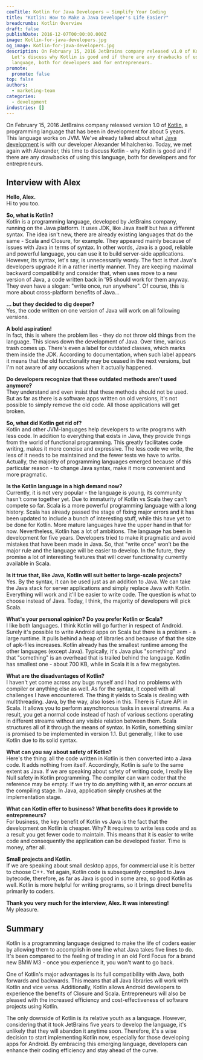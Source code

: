 ```yaml
---
ceoTitle: Kotlin for Java Developers – Simplify Your Coding
title: "Kotlin: How to Make a Java Developer's Life Easier?"
breadcrumbs: Kotlin Overview
draft: false
publishDate: 2016-12-07T00:00:00.000Z
image: Kotlin-for-java-developers.jpg
og_image: Kotlin-for-java-developers.jpg
description: On February 15, 2016 JetBrains company released v1.0 of Kotlin.
  Let's discuss why Kotlin is good and if there are any drawbacks of using this
  language, both for developers and for entrepreneurs.
promote:
  promote: false
top: false
authors:
  - marketing-team
categories:
  - development
industries: []
---
```

On February 15, 2016 JetBrains company released version 1.0 of <a href="https://kotlinlang.org/" target="_blank">Kotlin</a>, a programming language that has been in development for about 5 years. This language works on JVM. We've already talked about what <a href="https://anadea.info/services/web-development/java">Java development</a> is with our developer Alexander Mihalchenko. Today, we met again with Alexander, this time to discuss Kotlin - why Kotlin is good and if there are any drawbacks of using this language, both for developers and for entrepreneurs.

## Interview with Alex

**Hello, Alex.**<br>
Hi to you too.

**So, what is Kotlin?**<br>
Kotlin is a programming language, developed by JetBrains company, running on the Java platform. It uses JDK, like Java itself but has a different syntax. The idea isn't new, there are already existing languages that do the same - Scala and Closure, for example. They appeared mainly because of issues with Java in terms of syntax. In other words, Java is a good, reliable and powerful language, you can use it to build server-side applications. However, its syntax, let's say, is unnecessarily wordy. The fact is that Java's developers upgrade it in a rather inertly manner. They are keeping maximal backward compatibility and consider that, when uses move to a new version of Java, a code written back in '95 should work for them anyway. They even have a slogan: "write once, run anywhere". Of course, this is more about cross-platform benefits of Java...

**... but they decided to dig deeper?**<br>
Yes, the code written on one version of Java will work on all following versions.

**A bold aspiration!**<br>
In fact, this is where the problem lies - they do not throw old things from the language. This slows down the development of Java. Over time, various trash comes up. There's even a label for outdated classes, which marks them inside the JDK. According to documentation, when such label appears it means that the old functionality may be ceased in the next versions, but I'm not aware of any occasions when it actually happened.

**Do developers recognize that these outdated methods aren't used anymore?**<br>
They understand and even insist that these methods should not be used. But as far as there is a software apps written on old versions, it's not possible to simply remove the old code. All those applications will get broken.

**So, what did Kotlin get rid of?**<br>
Kotlin and other JVM-languages help developers to write programs with less code. In addition to everything that exists in Java, they provide things from the world of functional programming. This greatly facilitates code writing, makes it more concise and expressive. The less code we write, the less of it needs to be maintained and the fewer tests we have to write. Actually, the majority of programming languages emerged because of this particular reason - to change Java syntax, make it more convenient and more pragmatic.

**Is the Kotlin language in a high demand now?**<br>
Currently, it is not very popular - the language is young, its community hasn't come together yet. Due to immaturity of Kotlin vs Scala they can't compete so far. Scala is a more powerful programming language with a long history. Scala has already passed the stage of fixing major errors and it has been updated to include a bunch of interesting stuff, while this have yet to be done for Kotlin. More mature languages have the upper hand in that for now. Nevertheless, Kotlin has a lot of ambitions. The language has been in development for five years. Developers tried to make it pragmatic and avoid mistakes that have been made in Java. So, that "write once" won’t be the major rule and the language will be easier to develop. In the future, they promise a lot of interesting features that will cover functionality currently available in Scala.

**Is it true that, like Java, Kotlin will suit better to large-scale projects?**<br>
Yes. By the syntax, it can be used just as an addition to Java. We can take the Java stack for server applications and simply replace Java with Kotlin. Everything will work and it'll be easier to write code. The question is what to choose instead of Java. Today, I think, the majority of developers will pick Scala.

**What's your personal opinion? Do you prefer Kotlin or Scala?**<br>
I like both languages. I think Kotlin will go further in respect of Android. Surely it's possible to write Android apps on Scala but there is a problem - a large runtime. It pulls behind a heap of libraries and because of that the size of apk-files increases. Kotlin already has the smallest runtime among the other languages (except Java). Typically, it's Java plus "something" and that "something" is an overhead that is trailed behind the language. Kotlin has smallest one - about 700 KB, while in Scala it is a few megabytes.

**What are the disadvantages of Kotlin?**<br>
I haven't yet come across any bugs myself and I had no problems with compiler or anything else as well. As for the syntax, it coped with all challenges I have encountered. The thing it yields to Scala is dealing with multithreading. Java, by the way, also loses in this. There is Future API in Scala. It allows you to perform asynchronous tasks in several streams. As a result, you get a normal code instead of hash of various sections operating in different streams without any visible relation between them. Scala structures all of it through the means of syntax. In Kotlin, something similar is promised to be implemented in version 1.1. But generally, I like to use Kotlin due to its solid syntax.

**What can you say about safety of Kotlin?**<br>
Here's the thing: all the code written in Kotlin is then converted into a Java code. It adds nothing from itself. Accordingly, Kotlin is safe to the same extent as Java. If we are speaking about safety of writing code, I really like Null safety in Kotlin programming. The compiler can warn coder that the reference may be empty. If we try to do anything with it, an error occurs at the compiling stage. In Java, application simply crushes at the implementation stage.

**What can Kotlin offer to business? What benefits does it provide to entrepreneurs?**<br>
For business, the key benefit of Kotlin vs Java is the fact that the development on Kotlin is cheaper. Why? It requires to write less code and as a result you get fewer code to maintain. This means that it is easier to write code and consequently the application can be developed faster. Time is money, after all.

**Small projects and Kotlin.**<br>
If we are speaking about small desktop apps, for commercial use it is better to choose C++. Yet again, Kotlin code is subsequently compiled to Java bytecode, therefore, as far as Java is good in some area, so good Kotlin as well. Kotlin is more helpful for writing programs, so it brings direct benefits primarily to coders.

**Thank you very much for the interview, Alex. It was interesting!**<br>
My pleasure.

## Summary

Kotlin is a programming language designed to make the life of coders easier by allowing them to accomplish in one line what Java takes five lines to do. It's been compared to the feeling of trading in an old Ford Focus for a brand new BMW M3 - once you experience it, you won't want to go back.

One of Kotlin's major advantages is its full compatibility with Java, both forwards and backwards. This means that all Java libraries will work with Kotlin and vice versa. Additionally, Kotlin allows Android developers to experience the benefits of Closure and Scala. Entrepreneurs will also be pleased with the increased efficiency and cost-effectiveness of software projects using Kotlin.

The only downside of Kotlin is its relative youth as a language. However, considering that it took JetBrains five years to develop the language, it's unlikely that they will abandon it anytime soon. Therefore, it's a wise decision to start implementing Kotlin now, especially for those developing apps for Android. By embracing this emerging language, developers can enhance their coding efficiency and stay ahead of the curve.
